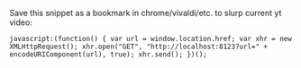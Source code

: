 Save this snippet as a bookmark in chrome/vivaldi/etc. to slurp current yt video:

```
javascript:(function() { var url = window.location.href; var xhr = new XMLHttpRequest(); xhr.open("GET", "http://localhost:8123?url=" + encodeURIComponent(url), true); xhr.send(); })();
```

